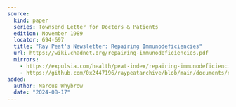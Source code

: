 ```yaml
---
source:
  kind: paper
  series: Townsend Letter for Doctors & Patients
  edition: November 1989
  locator: 694-697
  title: "Ray Peat's Newsletter: Repairing Immunodeficiencies"
  url: https://wiki.chadnet.org/repairing-immunodeficiencies.pdf
  mirrors:
    - https://expulsia.com/health/peat-index/repairing-immunodeficiencies.pdf
    - https://github.com/0x2447196/raypeatarchive/blob/main/documents/newsletters/repairing-immunodeficiencies.txt
added:
  author: Marcus Whybrow
  date: "2024-08-17"
---
```

